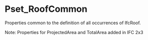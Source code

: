 # Pset_RoofCommon

Properties common to the definition of all occurrences of IfcRoof.
<!-- end of short definition -->
 Note: Properties for ProjectedArea and TotalArea added in IFC 2x3
